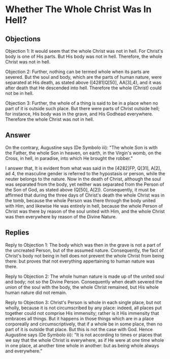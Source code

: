 # Whether The Whole Christ Was In Hell?

## Objections

Objection 1: It would seem that the whole Christ was not in hell. For Christ's body is one of His parts. But His body was not in hell. Therefore, the whole Christ was not in hell.

Objection 2: Further, nothing can be termed whole when its parts are severed. But the soul and body, which are the parts of human nature, were separated at His death, as stated above ([4281]Q[50], AA[3],4), and it was after death that He descended into hell. Therefore the whole (Christ) could not be in hell.

Objection 3: Further, the whole of a thing is said to be in a place when no part of it is outside such place. But there were parts of Christ outside hell; for instance, His body was in the grave, and His Godhead everywhere. Therefore the whole Christ was not in hell.

## Answer

On the contrary, Augustine says (De Symbolo iii): "The whole Son is with the Father, the whole Son in heaven, on earth, in the Virgin's womb, on the Cross, in hell, in paradise, into which He brought the robber."

I answer that, It is evident from what was said in the [4282]FP, Q[31], A[2], ad 4, the masculine gender is referred to the hypostasis or person, while the neuter belongs to the nature. Now in the death of Christ, although the soul was separated from the body, yet neither was separated from the Person of the Son of God, as stated above (Q[50], A[2]). Consequently, it must be affirmed that during the three days of Christ's death the whole Christ was in the tomb, because the whole Person was there through the body united with Him, and likewise He was entirely in hell, because the whole Person of Christ was there by reason of the soul united with Him, and the whole Christ was then everywhere by reason of the Divine Nature.

## Replies

Reply to Objection 1: The body which was then in the grave is not a part of the uncreated Person, but of the assumed nature. Consequently, the fact of Christ's body not being in hell does not prevent the whole Christ from being there: but proves that not everything appertaining to human nature was there.

Reply to Objection 2: The whole human nature is made up of the united soul and body; not so the Divine Person. Consequently when death severed the union of the soul with the body, the whole Christ remained, but His whole human nature did not remain.

Reply to Objection 3: Christ's Person is whole in each single place, but not wholly, because it is not circumscribed by any place: indeed, all places put together could not comprise His immensity; rather is it His immensity that embraces all things. But it happens in those things which are in a place corporeally and circumscriptively, that if a whole be in some place, then no part of it is outside that place. But this is not the case with God. Hence Augustine says (De Symbolo iii): "It is not according to times or places that we say that the whole Christ is everywhere, as if He were at one time whole in one place, at another time whole in another: but as being whole always and everywhere."
